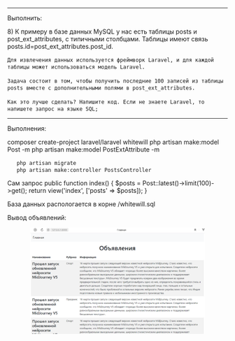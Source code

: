 --------------------------------------
<p>Выполнить:</p>
    8) К примеру в базе данных MySQL у нас есть таблицы posts и post_ext_attributes, с типичными столбцами. Таблицы имеют связь posts.id=post_ext_attributes.post_id.

    Для извлечения данных используется фреймворк Laravel, и для каждой таблицы может использоваться модель Laravel.

    Задача состоит в том, чтобы получить последние 100 записей из таблицы posts вместе с дополнительными полями в post_ext_attributes.

    Как это лучше сделать? Напишите код. Если не знаете Laravel, то напишете запрос на языке SQL;

--------------------------------------
<p>Выполнения:</p>

composer create-project laravel/laravel whitewill
	   php artisan make:model Post -m
	   php artisan make:model PostExtAttribute -m

       php artisan migrate
       php artisan make:controller PostsController

Сам запроc
       public function index()
       {
           $posts = Post::latest()->limit(100)->get();
           return view('index', ['posts' => $posts]);
       }

База данных распологается в корне /whitewill.sql

Вывод объявлений:

<p align="center"><img src="https://raw.githubusercontent.com/rreeggeenntt4/whitewill/master/public/media/img.png" width="400" alt="Laravel Logo"></p>

